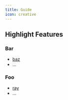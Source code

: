 ```yaml
---
title: Guide
icon: creative
---
```


## Highlight Features

### Bar

- [baz](bar/baz.md)
- ...

### Foo

- [ray](foo/ray.md)
- ...
